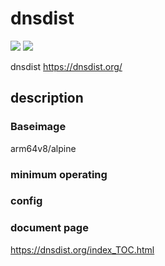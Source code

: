 # dnsdist

[![](https://images.microbadger.com/badges/image/kometchtech/dnsdist.svg)](https://microbadger.com/images/kometchtech/dnsdist "Get your own image badge on microbadger.com")
[![](https://images.microbadger.com/badges/version/kometchtech/dnsdist.svg)](https://microbadger.com/images/kometchtech/dnsdist "Get your own version badge on microbadger.com")

dnsdist <https://dnsdist.org/>

## description

### Baseimage

arm64v8/alpine

### minimum operating

### config

### document page

<https://dnsdist.org/index_TOC.html>

